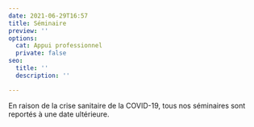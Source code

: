 ```yaml
---
date: 2021-06-29T16:57
title: Séminaire
preview: ''
options:
  cat: Appui professionnel
  private: false
seo:
  title: ''
  description: ''

---
```

En raison de la crise sanitaire de la COVID-19, tous nos séminaires sont reportés à une date ultérieure.